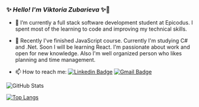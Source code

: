 ### ✨ _Hello! I'm Viktoria Zubarieva_ ✨👋

- 🔭 I’m currently a full stack software development student at Epicodus. I spent most of the learning to code and improving my technical skills.
- 🌱 Recently I've finished JavaScript course. Currently I'm studying C# and .Net. Soon I will be learning React. I'm passionate about work and open for new knowledge. Also I'm well organized person who likes planning and time management.

- 📫 How to reach me:
  [![Linkedin Badge](https://img.shields.io/badge/-viktoriiazubarieva-blue?style=flat-square&logo=Linkedin&logoColor=white&link=https://www.linkedin.com/in/viktoriiazubarieva/)](https://www.linkedin.com/in/viktoriiazubarieva/)
  [![Gmail Badge](https://img.shields.io/badge/-viktoria.dubinina@gmail.com-c14438?style=flat-square&logo=Gmail&logoColor=white&link=mailto:viktoria.dubinina@gmail.com)](mailto:viktoria.dubinina@gmail.com)

![GitHub Stats](https://github-readme-stats.vercel.app/api?username=vzubarieva&theme=radical)

[![Top Langs](https://github-readme-stats.vercel.app/api/top-langs/?username=vzubarieva&layout=compact&theme=radical)](https://github.com/vzubarieva/github-readme-stats)
